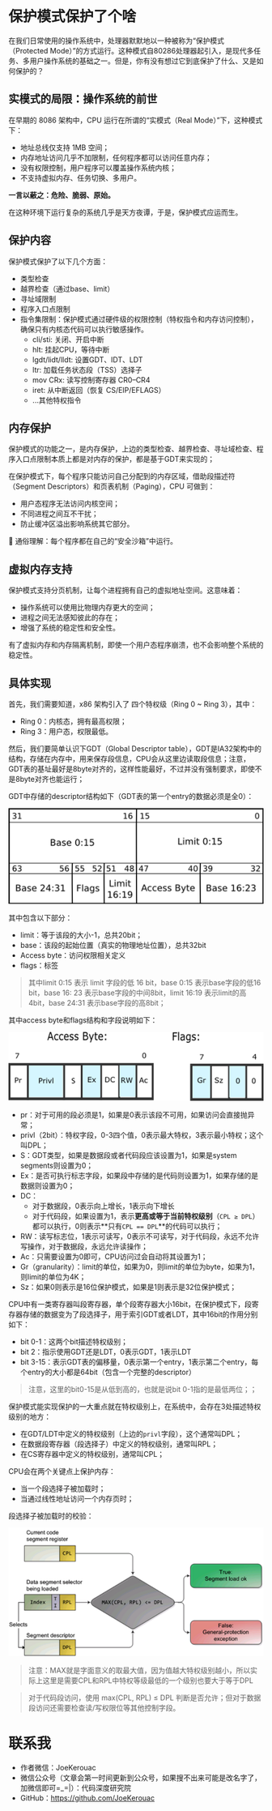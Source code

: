 # 保护模式保护了个啥

在我们日常使用的操作系统中，处理器默默地以一种被称为“保护模式（Protected Mode）”的方式运行。这种模式自80286处理器起引入，是现代多任务、多用户操作系统的基础之一。但是，你有没有想过它到底保护了什么、又是如何保护的？

## 实模式的局限：操作系统的前世

在早期的 8086 架构中，CPU 运行在所谓的“实模式（Real Mode）”下，这种模式下：

- 地址总线仅支持 1MB 空间；
- 内存地址访问几乎不加限制，任何程序都可以访问任意内存；
- 没有权限控制，用户程序可以覆盖操作系统内核；
- 不支持虚拟内存、任务切换、多用户。

**一言以蔽之：危险、脆弱、原始。**

在这种环境下运行复杂的系统几乎是天方夜谭，于是，保护模式应运而生。

## 保护内容
保护模式保护了以下几个方面：

- 类型检查
- 越界检查（通过base、limit）
- 寻址域限制
- 程序入口点限制
- 指令集限制：保护模式通过硬件级的权限控制（特权指令和内存访问控制），确保只有内核态代码可以执行敏感操作。
  - cli/sti: 关闭、开启中断
  - hlt: 挂起CPU，等待中断
  - lgdt/lidt/lldt: 设置GDT、IDT、LDT
  - ltr: 加载任务状态段（TSS）选择子
  - mov CRx: 读写控制寄存器 CR0–CR4
  - iret: 从中断返回（恢复 CS/EIP/EFLAGS）
  - ...其他特权指令

## 内存保护

保护模式的功能之一，是内存保护，上边的类型检查、越界检查、寻址域检查、程序入口点限制本质上都是对内存的保护，都是基于GDT来实现的；

在保护模式下，每个程序只能访问自己分配到的内存区域，借助段描述符（Segment Descriptors）和页表机制（Paging），CPU 可做到：

- 用户态程序无法访问内核空间；
- 不同进程之间互不干扰；
- 防止缓冲区溢出影响系统其它部分。

🧠 通俗理解：每个程序都在自己的“安全沙箱”中运行。

## 虚拟内存支持

保护模式支持分页机制，让每个进程拥有自己的虚拟地址空间。这意味着：

- 操作系统可以使用比物理内存更大的空间；
- 进程之间无法感知彼此的存在；
- 增强了系统的稳定性和安全性。

有了虚拟内存和内存隔离机制，即使一个用户态程序崩溃，也不会影响整个系统的稳定性。

## 具体实现
首先，我们需要知道，x86 架构引入了 四个特权级（Ring 0 ~ Ring 3），其中：

- Ring 0：内核态，拥有最高权限；
- Ring 3：用户态，权限最低。


然后，我们要简单认识下GDT（Global Descriptor table），GDT是IA32架构中的结构，存储在内存中，用来保存段信息，CPU会从这里边读取段信息；注意，GDT表的基址最好是8byte对齐的，这样性能最好，不过并没有强制要求，即使不是8byte对齐也能运行；

GDT中存储的descriptor结构如下（GDT表的第一个entry的数据必须是全0）：

![GDT](../../resource/操作系统/GDT.png)

其中包含以下部分：
- limit：等于该段的大小-1，总共20bit；
- base：该段的起始位置（真实的物理地址位置），总共32bit
- Access byte：访问权限相关定义
- flags：标签

> 其中limit 0:15 表示 limit 字段的低 16 bit，base 0:15 表示base字段的低16 bit，base 16: 23 表示base字段的中间8bit，limit 16:19 表示limit的高 4bit，base 24:31 表示base字段的高8bit；

其中access byte和flags结构和字段说明如下：

![GDT-access&flgas](../../resource/操作系统/GDT-access&flags.png)

- pr：对于可用的段必须是1，如果是0表示该段不可用，如果访问会直接抛异常；
- privl（2bit）：特权字段，0-3四个值，0表示最大特权，3表示最小特权；这个叫DPL；
- S：GDT类型，如果是数据段或者代码段应该设置为1，如果是system segments则设置为0；
- Ex：是否可执行标志字段，如果段中存储的是代码则设置为1，如果存储的是数据则设置为0；
- DC：
  - 对于数据段，0表示向上增长，1表示向下增长
  - 对于代码段，如果设置为1，表示**更高或等于当前特权级别**（`CPL ≥ DPL`）都可以执行，0则表示**只有`CPL == DPL`**的代码可以执行；
- RW：读写标志位，1表示可读写，0表示不可读写，对于代码段，永远不允许写操作，对于数据段，永远允许读操作；
- Ac：只需要设置为0即可，CPU访问过会自动将其设置为1；
- Gr（granularity）：limit的单位，如果为0，则limit的单位为byte，如果为1，则limit的单位为4K；
- Sz：如果0则表示是16位保护模式，如果是1则表示是32位保护模式；

CPU中有一类寄存器叫段寄存器，单个段寄存器大小16bit，在保护模式下，段寄存器存储的数据变为了段选择子，用于索引GDT或者LDT，其中16bit的作用分别如下：

- bit 0-1：这两个bit描述特权级别；
- bit 2：指示使用GDT还是LDT，0表示GDT，1表示LDT
- bit 3-15：表示GDT表的偏移量，0表示第一个entry，1表示第二个entry，每个entry的大小都是64bit（包含一个完整的descriptor）

> 注意，这里的bit0-15是从低到高的，也就是说bit 0-1指的是最低两位；；

保护模式能实现保护的一大重点就在特权级别上，在系统中，会存在3处描述特权级别的地方：

- 在GDT/LDT中定义的特权级别（上边的`privl`字段），这个通常叫DPL；
- 在数据段寄存器（段选择子）中定义的特权级别，通常叫RPL；
- 在CS寄存器中定义的特权级别，通常叫CPL；

CPU会在两个关键点上保护内存：

- 当一个段选择子被加载时；
- 当通过线性地址访问一个内存页时；

段选择子被加载时的校验：

![段选择子](../../resource/操作系统/段选择子.png)

> 注意：MAX就是字面意义的取最大值，因为值越大特权级别越小，所以实际上这里是需要CPL和RPL中特权等级最低的一个级别也要大于等于DPL

> 对于代码段访问，使用 max(CPL, RPL) ≤ DPL 判断是否允许；但对于数据段访问还需要检查读/写权限位等其他控制字段。

# 联系我

- 作者微信：JoeKerouac
- 微信公众号（文章会第一时间更新到公众号，如果搜不出来可能是改名字了，加微信即可=_=|）：代码深度研究院
- GitHub：https://github.com/JoeKerouac


